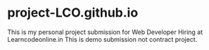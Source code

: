 # project-LCO.github.io
This is my personal project submission for Web Developer Hiring  at Learncodeonline.in 
This is demo submission not contract project.
